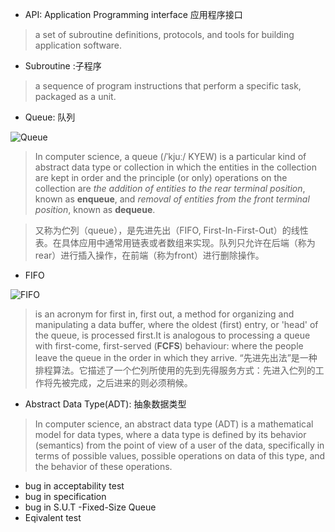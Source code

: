 - API: Application Programming interface 应用程序接口 
> a set of subroutine definitions, protocols, and tools for building application software.
- Subroutine :子程序
> a sequence of program instructions that perform a specific task, packaged as a unit.
- Queue: 队列

![Queue](https://upload.wikimedia.org/wikipedia/commons/thumb/5/52/Data_Queue.svg/600px-Data_Queue.svg.png)
> In computer science, a queue (/ˈkjuː/ KYEW) is a particular kind of abstract data type or collection in which the entities in the collection are kept in order and the principle (or only) operations on the collection are _the addition of entities to the rear terminal position_, known as **enqueue**, and _removal of entities from the front terminal position_, known as **dequeue**. 

> 又称为伫列（queue），是先进先出（FIFO, First-In-First-Out）的线性表。在具体应用中通常用链表或者数组来实现。队列只允许在后端（称为rear）进行插入操作，在前端（称为front）进行删除操作。

- FIFO 

![FIFO](https://upload.wikimedia.org/wikipedia/commons/d/d3/Fifo_queue.png)
> is an acronym for first in, first out, a method for organizing and manipulating a data buffer, where the oldest (first) entry, or 'head' of the queue, is processed first.It is analogous to processing a queue with first-come, first-served (**FCFS**) behaviour: where the people leave the queue in the order in which they arrive.
> “先进先出法”是一种排程算法。它描述了一个伫列所使用的先到先得服务方式：先进入伫列的工作将先被完成，之后进来的则必须稍候。
- Abstract Data Type(ADT): 抽象数据类型
> In computer science, an abstract data type (ADT) is a mathematical model for data types, where a data type is defined by its behavior (semantics) from the point of view of a user of the data, specifically in terms of possible values, possible operations on data of this type, and the behavior of these operations.
- bug in acceptability test 
- bug in specification 
- bug in S.U.T
-Fixed-Size Queue
- Eqivalent test
